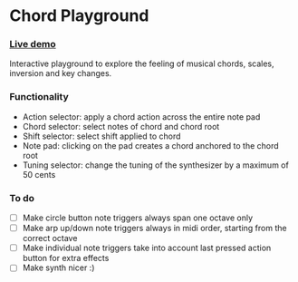 # Chord Playground

### [Live demo](https://teuncm.github.io/chord-playground/)

Interactive playground to explore the feeling of musical chords, scales, inversion and key changes.

### Functionality

- Action selector: apply a chord action across the entire note pad
- Chord selector: select notes of chord and chord root
- Shift selector: select shift applied to chord
- Note pad: clicking on the pad creates a chord anchored to the chord root
- Tuning selector: change the tuning of the synthesizer by a maximum of 50 cents

### To do

- [ ] Make circle button note triggers always span one octave only
- [ ] Make arp up/down note triggers always in midi order, starting from the correct octave
- [ ] Make individual note triggers take into account last pressed action button for extra effects
- [ ] Make synth nicer :)